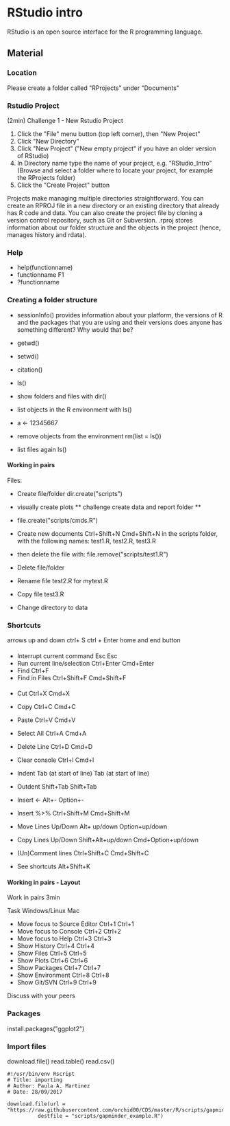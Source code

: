 # RStudio intro
RStudio is an open source interface for the R programming language.

## Material

### Location
Please create a folder called "RProjects" under "Documents"

### Rstudio Project

(2min)
Challenge 1 - New Rstudio Project
1. Click the "File" menu button (top left corner), then "New Project"
2. Click "New Directory"
3. Click "New Project" ("New empty project" if you have an older version of RStudio)
4. In Directory name type the name of your project, e.g. "RStudio_Intro" 
(Browse and select a folder where to locate your project, for example the RProjects folder)
5. Click the "Create Project" button

Projects make managing multiple directories straightforward. You can create an RPROJ file in a new directory or an existing directory that already has R code and data. You can also create the project file by cloning a version control repository, such as Git or Subversion.
.rproj stores information about our folder structure and the objects in the project (hence, manages history and rdata).

### Help

- help(functionname)
- functionname F1
- ?functionname 

### Creating a folder structure

- sessionInfo()
provides information about your platform, the versions of R and the packages that you are using and their versions
does anyone has something different? Why would that be?

- getwd()
- setwd()
- citation()
- ls()
- show folders and files with dir()
- list objects in the R environment with ls()
- a <- 12345667 
- remove objects from the environment rm(list = ls())
- list files again ls()

#### Working in pairs

Files:
  
  * Create file/folder dir.create("scripts")
  * visually create plots
  ** challenge create data and report folder **

  * file.create("scripts/cmds.R")
  
  * Create new documents Ctrl+Shift+N Cmd+Shift+N
  in the scripts folder, with the following names: test1.R, test2.R, test3.R
  
  * then delete the file with:  file.remove("scripts/test1.R") 
  
  * Delete file/folder
  * Rename file test2.R for mytest.R
  * Copy file test3.R
  * Change directory to data


### Shortcuts
arrows up and down
ctrl+ S
ctrl + Enter
home and end button
####
- Interrupt current command Esc Esc
- Run current line/selection Ctrl+Enter Cmd+Enter
- Find Ctrl+F
- Find in Files Ctrl+Shift+F Cmd+Shift+F
####
- Cut Ctrl+X Cmd+X
- Copy Ctrl+C Cmd+C
- Paste Ctrl+V Cmd+V
- Select All Ctrl+A Cmd+A
- Delete Line Ctrl+D Cmd+D
- Clear console Ctrl+l Cmd+l

- Indent Tab (at start of line) Tab (at start of line)
- Outdent Shift+Tab Shift+Tab

- Insert <- Alt+- Option+-
- Insert %>% Ctrl+Shift+M Cmd+Shift+M

- Move Lines Up/Down Alt+ up/down Option+up/down
- Copy Lines Up/Down Shift+Alt+up/down Cmd+Option+up/down

- (Un)Comment lines Ctrl+Shift+C Cmd+Shift+C

- See shortcuts Alt+Shift+K

#### Working in pairs - Layout 
Work in pairs 3min

Task Windows/Linux Mac

- Move focus to Source Editor Ctrl+1 Ctrl+1
- Move focus to Console Ctrl+2 Ctrl+2
- Move focus to Help Ctrl+3 Ctrl+3
- Show History Ctrl+4 Ctrl+4
- Show Files Ctrl+5 Ctrl+5
- Show Plots Ctrl+6 Ctrl+6
- Show Packages Ctrl+7 Ctrl+7
- Show Environment Ctrl+8 Ctrl+8
- Show Git/SVN Ctrl+9 Ctrl+9

Discuss with your peers
  
### Packages
install.packages("ggplot2")

### Import files  

download.file()
read.table()
read.csv()


    #!/usr/bin/env Rscript
    # Title: importing
    # Author: Paula A. Martinez
    # Date: 28/09/2017

    download.file(url = "https://raw.githubusercontent.com/orchid00/CDS/master/R/scripts/gapminder_example.R",
              destfile = "scripts/gapminder_example.R")
  
